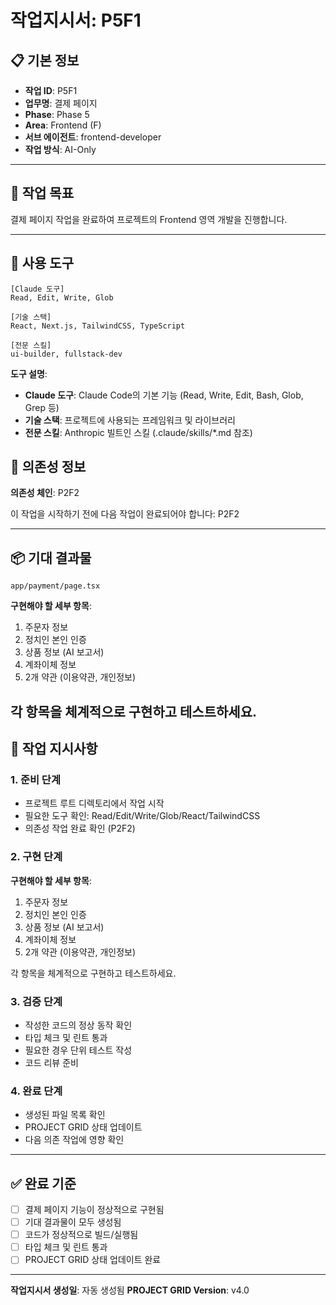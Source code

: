 # 작업지시서: P5F1

## 📋 기본 정보

- **작업 ID**: P5F1
- **업무명**: 결제 페이지
- **Phase**: Phase 5
- **Area**: Frontend (F)
- **서브 에이전트**: frontend-developer
- **작업 방식**: AI-Only

---

## 🎯 작업 목표

결제 페이지 작업을 완료하여 프로젝트의 Frontend 영역 개발을 진행합니다.

---

## 🔧 사용 도구

```
[Claude 도구]
Read, Edit, Write, Glob

[기술 스택]
React, Next.js, TailwindCSS, TypeScript

[전문 스킬]
ui-builder, fullstack-dev
```

**도구 설명**:
- **Claude 도구**: Claude Code의 기본 기능 (Read, Write, Edit, Bash, Glob, Grep 등)
- **기술 스택**: 프로젝트에 사용되는 프레임워크 및 라이브러리
- **전문 스킬**: Anthropic 빌트인 스킬 (.claude/skills/*.md 참조)

## 🔗 의존성 정보

**의존성 체인**: P2F2

이 작업을 시작하기 전에 다음 작업이 완료되어야 합니다: P2F2

---

## 📦 기대 결과물

`app/payment/page.tsx`


**구현해야 할 세부 항목**:

1. 주문자 정보
2. 정치인 본인 인증
3. 상품 정보 (AI 보고서)
4. 계좌이체 정보
5. 2개 약관 (이용약관, 개인정보)

각 항목을 체계적으로 구현하고 테스트하세요.
---

## 📝 작업 지시사항

### 1. 준비 단계

- 프로젝트 루트 디렉토리에서 작업 시작
- 필요한 도구 확인: Read/Edit/Write/Glob/React/TailwindCSS
- 의존성 작업 완료 확인 (P2F2)

### 2. 구현 단계


**구현해야 할 세부 항목**:

1. 주문자 정보
2. 정치인 본인 인증
3. 상품 정보 (AI 보고서)
4. 계좌이체 정보
5. 2개 약관 (이용약관, 개인정보)

각 항목을 체계적으로 구현하고 테스트하세요.

### 3. 검증 단계

- 작성한 코드의 정상 동작 확인
- 타입 체크 및 린트 통과
- 필요한 경우 단위 테스트 작성
- 코드 리뷰 준비

### 4. 완료 단계

- 생성된 파일 목록 확인
- PROJECT GRID 상태 업데이트
- 다음 의존 작업에 영향 확인

---

## ✅ 완료 기준

- [ ] 결제 페이지 기능이 정상적으로 구현됨
- [ ] 기대 결과물이 모두 생성됨
- [ ] 코드가 정상적으로 빌드/실행됨
- [ ] 타입 체크 및 린트 통과
- [ ] PROJECT GRID 상태 업데이트 완료

---

**작업지시서 생성일**: 자동 생성됨
**PROJECT GRID Version**: v4.0
